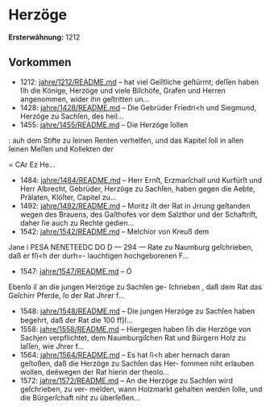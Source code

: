 # Herzöge

**Ersterwähnung:** 1212

## Vorkommen
- 1212: [jahre/1212/README.md](../jahre/1212/README.md) – hat viel Geiſtliche geſtürmt; deſſen
haben ſih die Könige, Herzöge und viele Biſchöfe, Grafen
und Herren angenommen, wider ihn geſtritten un...
- 1428: [jahre/1428/README.md](../jahre/1428/README.md) – Die Gebrüder Friedri<h und Siegmund, Herzöge zu
Sachſen, des heil...
- 1455: [jahre/1455/README.md](../jahre/1455/README.md) – Die Herzöge ſollen

: auh dem Stifte zu ſeinen Renten verhelfen, und das
Kapitel ſoll in allen ſeinen Meſſen und Kollekten der


= CAr Ez
He...
- 1484: [jahre/1484/README.md](../jahre/1484/README.md) – Herr Ernſt, Erzmarſchall und Kurfürſt und Herr
Albrecht, Gebrüder, Herzöge zu Sachſen, haben gegen die
Aebte, Prälaten, Klöſter, Capitel zu...
- 1492: [jahre/1492/README.md](../jahre/1492/README.md) – Moritz iſt
der Rat in Jrrung geſtanden wegen des Brauens, des
Gaſthofes vor dem Salzthor und der Schaftrift, daher ſie
auch zu Rechte gedien...
- 1542: [jahre/1542/README.md](../jahre/1542/README.md) – Melchior von Kreuß dem


Jane i PESA NENETEEDC DO D
— 294 —
Rate zu Naumburg geſchrieben, daß er fſi<h der durh=-
lauchtigen hochgeborenen F...
- 1547: [jahre/1547/README.md](../jahre/1547/README.md) – Ó

Ebenſo iſ an die jungen Herzöge zu Sachſen ge-
ſchrieben , daß dem Rat das Geſchirr Pferde, ſo der Rat
Jhrer f...
- 1548: [jahre/1548/README.md](../jahre/1548/README.md) – Die jungen Herzöge zu Sachſen haben begehrt, daß
der Rat die 100 ﬀ}l...
- 1558: [jahre/1558/README.md](../jahre/1558/README.md) – Hiergegen haben ſih die
Herzöge von Sachjen verpflichtet, dem Naumburgiſchen
Rat und Bürgern Holz zu laſſen, wie Jhrer f...
- 1564: [jahre/1564/README.md](../jahre/1564/README.md) – Es hat ſi<h aber hernach
daran geſtoßen, daß die Herzöge zu Sachſen das Her-
fommen niht erlauben wollen, deëwegen der Rat hierin
der theolo...
- 1572: [jahre/1572/README.md](../jahre/1572/README.md) – An die Herzöge zu Sachſen wird geſchrieben, zu ver-
melden, wann Holzmarkt gehalten werden ſolle, und die
Bürgerſchaft niht zu überſeßen...
